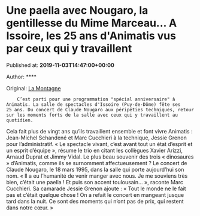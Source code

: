 
# Une paella avec Nougaro, la gentillesse du Mime Marceau... A Issoire, les 25 ans d'Animatis vus par ceux qui y travaillent

Published at: **2019-11-03T14:47:00+00:00**

Author: ****

Original: [La Montagne](https://www.lamontagne.fr/issoire-63500/loisirs/une-paella-avec-nougaro-la-gentillesse-du-mime-marceau-a-issoire-les-25-ans-d-animatis-vus-par-ceux-qui-y-travaillent_13673155/)


        C’est parti pour une programmation "spécial anniversaire" à Animatis. La salle de spectacles d'Issoire (Puy-de-Dôme) fête ses 25 ans. Du concert de Claude Nougaro aux péripéties techniques, retour sur les moments forts de la salle avec ceux qui y travaillent au quotidien.
      
Cela fait plus de vingt ans qu’ils travaillent ensemble et font vivre Animatis : Jean-Michel Schandené et Marc Cucchieri à la technique, Jessie Grenon pour l’administratif. « Le spectacle vivant, c’est avant tout un état d’esprit et un esprit d’équipe », résume le trio en citant les collègues Xavier Arizzi, Arnaud Duprat et Jimmy Vidal.
Le plus beau souvenir des trois « dinosaures » d’Animatis, comme ils se surnomment affectueusement ? Le concert de Claude Nougaro, le 18 mars 1995, dans la salle qui porte aujourd’hui son nom. « Il a eu l’humanité de venir manger avec nous. Je me souviens très bien, c’était une paella ! Et puis son accent toulousain… », raconte Marc Cucchieri.
Sa camarade Jessie Grenon ajoute : « Tout le monde ne le fait pas et c’était quelque chose ! On a refait le concert en mangeant jusque tard dans la nuit. Ce sont des moments qui n’ont pas de prix, qui restent dans notre cœur. »
